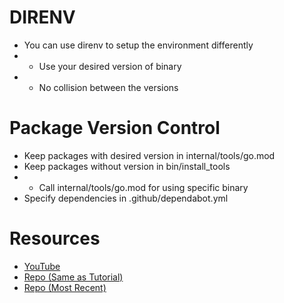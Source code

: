 # DIRENV
- You can use direnv to setup the environment differently
- - Use your desired version of binary
- - No collision between the versions

# Package Version Control
- Keep packages with desired version in internal/tools/go.mod
- Keep packages without version in bin/install_tools 
- - Call internal/tools/go.mod for using specific binary
- Specify dependencies in .github/dependabot.yml

# Resources
- [YouTube](https://www.youtube.com/watch?v=g_5n0W27XcY&list=PL7yAAGMOat_F7bOImcjx4ZnCtfyNEqzCy&index=5)
- [Repo (Same as Tutorial)](https://github.com/MarioCarrion/todo-api-microservice-example/tree/e44dc3d4016b80b8102eb1214fea452aebdd2667)
- [Repo (Most Recent)](https://github.com/MarioCarrion/todo-api-microservice-example)